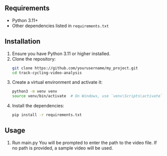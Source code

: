 ## Requirements

- Python 3.11+
- Other dependencies listed in `requirements.txt`

## Installation

1. Ensure you have Python 3.11 or higher installed.
2. Clone the repository:
    ```sh
    git clone https://github.com/yourusername/my_project.git
    cd track-cycling-video-analysis
    ```
3. Create a virtual environment and activate it:
    ```sh
    python3 -m venv venv
    source venv/bin/activate  # On Windows, use `venv\Scripts\activate`
    ```
4. Install the dependencies:
    ```sh
    pip install -r requirements.txt
    ```

## Usage

1. Run main.py
You will be prompted to enter the path to the video file. If no path is provided, a sample video will be used.